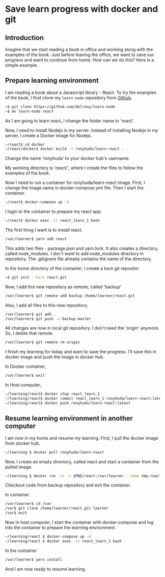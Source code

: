 # Save learn progress with docker and git

## Introduction
Imagine that we start reading a book in office and working along with the examples of the book. Just before leaving the office, we want to save our progress and want to continue from home. How can we do this? Here is a simple example.

## Prepare learning environment
I am reading a book about a Javascript library - React. To try the examples of the book, I first clone my `learn-node` repository from [Github](https://github.com/delrony/learn-node).

```bash
~$ git clone https://github.com/delrony/learn-node
~$ mv learn-node react
```
As I am going to learn react, I change the folder name to 'react'.

Now, I need to install Nodejs in my server. Instead of installing Nodejs in my server, I create a Docker image for Nodejs.
```bash
~/react$ cd docker
~/react/docker$ docker build -t ronyhuda/learn-react .
```
Change the name 'ronyhuda' to your docker hub's username.

My working directory is 'react/', where I create the files to follow the examples of the book.

Now I need to run a container for ronyhuda/learn-react image. First, I change the image name in docker-compose.yml file. Then I start the container.
```bash
~/react$ docker-compose up -d
```
I login to the container to prepare my react app:
```bash
~/react$ docker exec -it react_learn_1 bash
```
The first thing I want is to install react.
```bash
/var/learner$ yarn add react
```
This adds two files - package.json and yarn.lock. It also creates a directory, called node_modules. I don't want to add node_modules directory in repository. The .gitignore file already contains the name of the directory.

In the home directory of the container, I create a bare git repositor.

```bash
~$ git init --bare react.git
```

Now, I add this new repository as remote, called 'backup'

```bash
/var/learner$ git remote add backup /home/learner/react.git
```

Also, I add all files to this new repository.

```bash
/var/learner$ git add .
/var/learner$ git push -u backup master
```

All changes are now in local git repository. I don't need the 'origin' anymore. So, I delete that remote.

```bash
/var/learner$ git remote rm origin
```

I finish my learning for today and want to save the progress. I'll save this in docker image and push the image in docker hub.

In Docker container,
```bash
/var/learner$ exit
```

In Host computer,
```bash
~/learning/react$ docker stop react_learn_1
~/learning/react$ docker commit react_learn_1 ronyhuda/learn-react:latest
~/learning/react$ docker push ronyhuda/learn-react:latest
```

## Resume learning environment in another computer
I am now in my home and resume my learning. First, I pull the docker image from docker hub.
```bash
~/learning $ docker pull ronyhuda/learn-react
```

Now, I create an empty directory, called react and start a container from the pulled image.

```bash
~/learning $ docker run -it -v $PWD/react:/var/learner --name tmp-react ronyhuda/learn-react bash
```

Checkout code from backup repository and exit the container.

In container
```bash
/var/learner$ cd /var
/var$ git clone /home/learner/react.git learner
/var$ exit
```

Now in host computer, I start the container with docker-compose and log into the container to prepare the learning environment.

```bash
~/learning/react $ docker-compose up -d
~/learning/react $ docker exec -it react_learn_1 bash
```

In the container
```bash
/var/learner$ yarn install
```

And I am now ready to resume learning.
